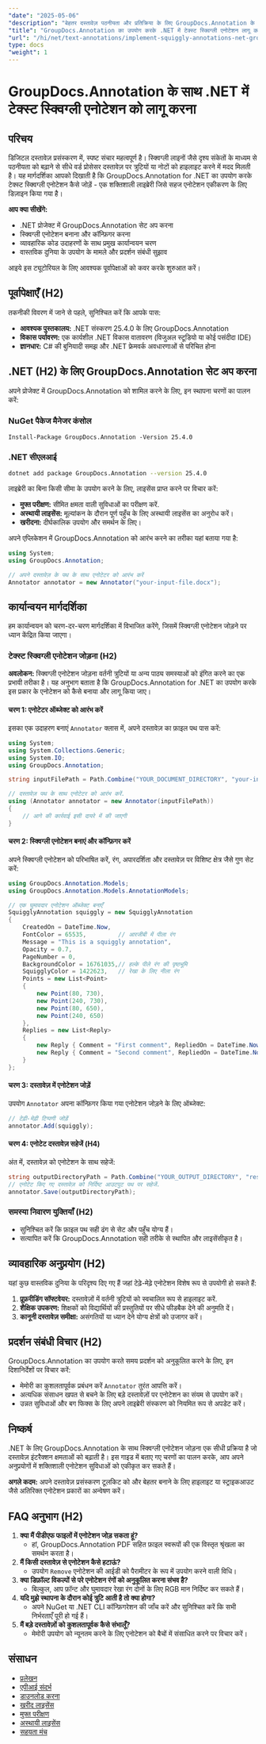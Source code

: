 ```yaml
---
"date": "2025-05-06"
"description": "बेहतर दस्तावेज़ पठनीयता और प्रतिक्रिया के लिए GroupDocs.Annotation के साथ अपने .NET अनुप्रयोगों में टेक्स्ट स्क्विग्ली एनोटेशन जोड़ने का तरीका जानें।"
"title": "GroupDocs.Annotation का उपयोग करके .NET में टेक्स्ट स्क्विग्ली एनोटेशन लागू करें"
"url": "/hi/net/text-annotations/implement-squiggly-annotations-net-groupdocs/"
type: docs
"weight": 1
---
```


# GroupDocs.Annotation के साथ .NET में टेक्स्ट स्क्विग्ली एनोटेशन को लागू करना

## परिचय
डिजिटल दस्तावेज़ प्रसंस्करण में, स्पष्ट संचार महत्वपूर्ण है। स्क्विग्ली लाइनों जैसे दृश्य संकेतों के माध्यम से पठनीयता को बढ़ाने से सीधे वर्ड प्रोसेसर दस्तावेज़ पर त्रुटियों या नोटों को हाइलाइट करने में मदद मिलती है। यह मार्गदर्शिका आपको दिखाती है कि GroupDocs.Annotation for .NET का उपयोग करके टेक्स्ट स्क्विग्ली एनोटेशन कैसे जोड़ें - एक शक्तिशाली लाइब्रेरी जिसे सहज एनोटेशन एकीकरण के लिए डिज़ाइन किया गया है।

**आप क्या सीखेंगे:**
- .NET प्रोजेक्ट में GroupDocs.Annotation सेट अप करना
- स्क्विग्ली एनोटेशन बनाना और कॉन्फ़िगर करना
- व्यावहारिक कोड उदाहरणों के साथ प्रमुख कार्यान्वयन चरण
- वास्तविक दुनिया के उपयोग के मामले और प्रदर्शन संबंधी सुझाव

आइये इस ट्यूटोरियल के लिए आवश्यक पूर्वापेक्षाओं को कवर करके शुरुआत करें।

## पूर्वापेक्षाएँ (H2)
तकनीकी विवरण में जाने से पहले, सुनिश्चित करें कि आपके पास:

- **आवश्यक पुस्तकालय:** .NET संस्करण 25.4.0 के लिए GroupDocs.Annotation
- **विकास पर्यावरण:** एक कार्यशील .NET विकास वातावरण (विजुअल स्टूडियो या कोई पसंदीदा IDE)
- **ज्ञानधार:** C# की बुनियादी समझ और .NET फ्रेमवर्क अवधारणाओं से परिचित होना

## .NET (H2) के लिए GroupDocs.Annotation सेट अप करना
अपने प्रोजेक्ट में GroupDocs.Annotation को शामिल करने के लिए, इन स्थापना चरणों का पालन करें:

### NuGet पैकेज मैनेजर कंसोल
```
Install-Package GroupDocs.Annotation -Version 25.4.0
```

### .NET सीएलआई
```bash
dotnet add package GroupDocs.Annotation --version 25.4.0
```

लाइब्रेरी का बिना किसी सीमा के उपयोग करने के लिए, लाइसेंस प्राप्त करने पर विचार करें:
- **मुफ्त परीक्षण:** सीमित क्षमता वाली सुविधाओं का परीक्षण करें.
- **अस्थायी लाइसेंस:** मूल्यांकन के दौरान पूर्ण पहुँच के लिए अस्थायी लाइसेंस का अनुरोध करें।
- **खरीदना:** दीर्घकालिक उपयोग और समर्थन के लिए।

अपने एप्लिकेशन में GroupDocs.Annotation को आरंभ करने का तरीका यहां बताया गया है:
```csharp
using System;
using GroupDocs.Annotation;

// अपने दस्तावेज़ के पथ के साथ एनोटेटर को आरंभ करें
Annotator annotator = new Annotator("your-input-file.docx");
```

## कार्यान्वयन मार्गदर्शिका
हम कार्यान्वयन को चरण-दर-चरण मार्गदर्शिका में विभाजित करेंगे, जिसमें स्क्विग्ली एनोटेशन जोड़ने पर ध्यान केंद्रित किया जाएगा।

### टेक्स्ट स्क्विग्ली एनोटेशन जोड़ना (H2)
**अवलोकन:**
स्क्विग्ली एनोटेशन जोड़ना वर्तनी त्रुटियों या अन्य पाठ्य समस्याओं को इंगित करने का एक प्रभावी तरीका है। यह अनुभाग बताता है कि GroupDocs.Annotation for .NET का उपयोग करके इस प्रकार के एनोटेशन को कैसे बनाया और लागू किया जाए।

#### चरण 1: एनोटेटर ऑब्जेक्ट को आरंभ करें 
इसका एक उदाहरण बनाएं `Annotator` क्लास में, अपने दस्तावेज़ का फ़ाइल पथ पास करें:
```csharp
using System;
using System.Collections.Generic;
using System.IO;
using GroupDocs.Annotation;

string inputFilePath = Path.Combine("YOUR_DOCUMENT_DIRECTORY", "your-input-file.docx");

// दस्तावेज़ पथ के साथ एनोटेटर को आरंभ करें.
using (Annotator annotator = new Annotator(inputFilePath))
{
    // आगे की कार्रवाई इसी दायरे में की जाएगी
}
```

#### चरण 2: स्क्विग्ली एनोटेशन बनाएं और कॉन्फ़िगर करें 
अपने स्क्विग्ली एनोटेशन को परिभाषित करें, रंग, अपारदर्शिता और दस्तावेज़ पर विशिष्ट क्षेत्र जैसे गुण सेट करें:
```csharp
using GroupDocs.Annotation.Models;
using GroupDocs.Annotation.Models.AnnotationModels;

// एक घुमावदार एनोटेशन ऑब्जेक्ट बनाएँ
SquigglyAnnotation squiggly = new SquigglyAnnotation
{
    CreatedOn = DateTime.Now,
    FontColor = 65535,         // आरजीबी में पीला रंग
    Message = "This is a squiggly annotation",
    Opacity = 0.7,
    PageNumber = 0,
    BackgroundColor = 16761035,// हल्के पीले रंग की पृष्ठभूमि
    SquigglyColor = 1422623,   // रेखा के लिए नीला रंग
    Points = new List<Point>
    {
        new Point(80, 730),
        new Point(240, 730),
        new Point(80, 650),
        new Point(240, 650)
    },
    Replies = new List<Reply>
    {
        new Reply { Comment = "First comment", RepliedOn = DateTime.Now },
        new Reply { Comment = "Second comment", RepliedOn = DateTime.Now }
    }
};
```

#### चरण 3: दस्तावेज़ में एनोटेशन जोड़ें 
उपयोग `Annotator` अपना कॉन्फ़िगर किया गया एनोटेशन जोड़ने के लिए ऑब्जेक्ट:
```csharp
// टेढ़ी-मेढ़ी टिप्पणी जोड़ें
annotator.Add(squiggly);
```

#### चरण 4: एनोटेट दस्तावेज़ सहेजें (H4)
अंत में, दस्तावेज़ को एनोटेशन के साथ सहेजें:
```csharp
string outputDirectoryPath = Path.Combine("YOUR_OUTPUT_DIRECTORY", "result" + Path.GetExtension(inputFilePath));
// एनोटेट किए गए दस्तावेज़ को निर्दिष्ट आउटपुट पथ पर सहेजें.
annotator.Save(outputDirectoryPath);
```

### समस्या निवारण युक्तियाँ (H2)
- सुनिश्चित करें कि फ़ाइल पथ सही ढंग से सेट और पहुँच योग्य हैं।
- सत्यापित करें कि GroupDocs.Annotation सही तरीके से स्थापित और लाइसेंसीकृत है।

## व्यावहारिक अनुप्रयोग (H2)
यहां कुछ वास्तविक दुनिया के परिदृश्य दिए गए हैं जहां टेढ़े-मेढ़े एनोटेशन विशेष रूप से उपयोगी हो सकते हैं:
1. **प्रूफ़रीडिंग सॉफ्टवेयर:** दस्तावेज़ों में वर्तनी त्रुटियों को स्वचालित रूप से हाइलाइट करें.
2. **शैक्षिक उपकरण:** शिक्षकों को विद्यार्थियों की प्रस्तुतियों पर सीधे फीडबैक देने की अनुमति दें।
3. **कानूनी दस्तावेज़ समीक्षा:** असंगतियों या ध्यान देने योग्य क्षेत्रों को उजागर करें।

## प्रदर्शन संबंधी विचार (H2)
GroupDocs.Annotation का उपयोग करते समय प्रदर्शन को अनुकूलित करने के लिए, इन दिशानिर्देशों पर विचार करें:
- मेमोरी का कुशलतापूर्वक प्रबंधन करें `Annotator` तुरंत आपत्ति करें।
- अत्यधिक संसाधन खपत से बचने के लिए बड़े दस्तावेज़ों पर एनोटेशन का संयम से उपयोग करें।
- उन्नत सुविधाओं और बग फिक्स के लिए अपने लाइब्रेरी संस्करण को नियमित रूप से अपडेट करें।

## निष्कर्ष
.NET के लिए GroupDocs.Annotation के साथ स्क्विग्ली एनोटेशन जोड़ना एक सीधी प्रक्रिया है जो दस्तावेज़ इंटरैक्शन क्षमताओं को बढ़ाती है। इस गाइड में बताए गए चरणों का पालन करके, आप अपने अनुप्रयोगों में शक्तिशाली एनोटेशन सुविधाओं को एकीकृत कर सकते हैं।

**अगले कदम:**
अपने दस्तावेज़ प्रसंस्करण टूलकिट को और बेहतर बनाने के लिए हाइलाइट या स्ट्राइकआउट जैसे अतिरिक्त एनोटेशन प्रकारों का अन्वेषण करें।

## FAQ अनुभाग (H2)
1. **क्या मैं पीडीएफ फाइलों में एनोटेशन जोड़ सकता हूं?**
   - हां, GroupDocs.Annotation PDF सहित फ़ाइल स्वरूपों की एक विस्तृत श्रृंखला का समर्थन करता है।
2. **मैं किसी दस्तावेज़ से एनोटेशन कैसे हटाऊं?**
   - उपयोग `Remove` एनोटेशन की आईडी को पैरामीटर के रूप में उपयोग करने वाली विधि।
3. **क्या डिफ़ॉल्ट विकल्पों से परे एनोटेशन रंगों को अनुकूलित करना संभव है?**
   - बिल्कुल, आप फ़ॉन्ट और घुमावदार रेखा रंग दोनों के लिए RGB मान निर्दिष्ट कर सकते हैं।
4. **यदि मुझे स्थापना के दौरान कोई त्रुटि आती है तो क्या होगा?**
   - अपने NuGet या .NET CLI कॉन्फ़िगरेशन की जाँच करें और सुनिश्चित करें कि सभी निर्भरताएँ पूरी हो गई हैं।
5. **मैं बड़े दस्तावेज़ों को कुशलतापूर्वक कैसे संभालूँ?**
   - मेमोरी उपयोग को न्यूनतम करने के लिए एनोटेशन को बैचों में संसाधित करने पर विचार करें।

## संसाधन
- [प्रलेखन](https://docs.groupdocs.com/annotation/net/)
- [एपीआई संदर्भ](https://reference.groupdocs.com/annotation/net/)
- [डाउनलोड करना](https://releases.groupdocs.com/annotation/net/)
- [खरीद लाइसेंस](https://purchase.groupdocs.com/buy)
- [मुफ्त परीक्षण](https://releases.groupdocs.com/annotation/net/)
- [अस्थायी लाइसेंस](https://purchase.groupdocs.com/temporary-license/)
- [सहयता मंच](https://forum.groupdocs.com/c/annotation/)